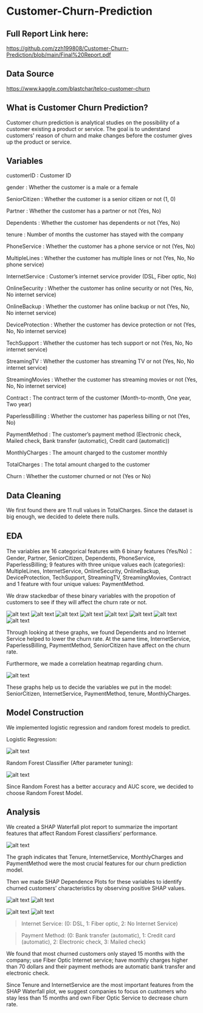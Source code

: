 # Customer-Churn-Prediction

## Full Report Link here: 
https://github.com/zzh199808/Customer-Churn-Prediction/blob/main/Final%20Report.pdf

## Data Source
https://www.kaggle.com/blastchar/telco-customer-churn

## What is Customer Churn Prediction?
Customer churn prediction is analytical studies on the possibility of a customer existing a product or service. The goal is to understand customers' reason of churn and make changes before the costumer gives up the product or service.

## Variables
customerID : Customer ID

gender : Whether the customer is a male or a female

SeniorCitizen : Whether the customer is a senior citizen or not (1, 0)

Partner : Whether the customer has a partner or not (Yes, No)

Dependents : Whether the customer has dependents or not (Yes, No)

tenure : Number of months the customer has stayed with the company

PhoneService : Whether the customer has a phone service or not (Yes, No)

MultipleLines : Whether the customer has multiple lines or not (Yes, No, No phone service)

InternetService : Customer’s internet service provider (DSL, Fiber optic, No)

OnlineSecurity : Whether the customer has online security or not (Yes, No, No internet service)

OnlineBackup : Whether the customer has online backup or not (Yes, No, No internet service)

DeviceProtection : Whether the customer has device protection or not (Yes, No, No internet service)

TechSupport : Whether the customer has tech support or not (Yes, No, No internet service)

StreamingTV : Whether the customer has streaming TV or not (Yes, No, No internet service)

StreamingMovies : Whether the customer has streaming movies or not (Yes, No, No internet service)

Contract : The contract term of the customer (Month-to-month, One year, Two year)

PaperlessBilling : Whether the customer has paperless billing or not (Yes, No)

PaymentMethod : The customer’s payment method (Electronic check, Mailed check, Bank transfer (automatic), Credit card (automatic))

MonthlyCharges : The amount charged to the customer monthly

TotalCharges : The total amount charged to the customer

Churn : Whether the customer churned or not (Yes or No)

## Data Cleaning 
We first found there are 11 null values in TotalCharges. Since the dataset is big enough, we decided to delete there nulls. 

## EDA
The variables are 16 categorical features with 6 binary features (Yes/No)：Gender, Partner, SeniorCitizen, Dependents, PhoneService, PaperlessBilling; 9 features with three unique values each (categories): MultipleLines, InternetService, OnlineSecurity, OnlineBackup, DeviceProtection, TechSupport, StreamingTV,  StreamingMovies, Contract and 1 feature with four unique values: PaymentMethod. 

We draw stackedbar of these binary variables with the propotion of customers to see if they will affect the churn rate or not. 

![alt text](https://github.com/zzh199808/Customer-Churn-Prediction/blob/main/Stacked%20Bar%20Chart%20of%20Dependents%20vs%20Churn.png)
![alt text](https://github.com/zzh199808/Customer-Churn-Prediction/blob/main/Stacked%20Bar%20Chart%20of%20Gender%20vs%20Churn.png)
![alt text](https://github.com/zzh199808/Customer-Churn-Prediction/blob/main/Stacked%20Bar%20Chart%20of%20InternetService%20vs%20Churn.png)
![alt text](https://github.com/zzh199808/Customer-Churn-Prediction/blob/main/Stacked%20Bar%20Chart%20of%20MultipleLines%20vs%20Churn.png)
![alt text](https://github.com/zzh199808/Customer-Churn-Prediction/blob/main/Stacked%20Bar%20Chart%20of%20PaperlessBilling%20vs%20Churn.png)
![alt text](https://github.com/zzh199808/Customer-Churn-Prediction/blob/main/Stacked%20Bar%20Chart%20of%20PaymentMethod%20vs%20Churn.png)
![alt text](https://github.com/zzh199808/Customer-Churn-Prediction/blob/main/Stacked%20Bar%20Chart%20of%20PhoneService%20vs%20Churn.png)
![alt text](https://github.com/zzh199808/Customer-Churn-Prediction/blob/main/Stacked%20Bar%20Chart%20of%20SeniorCitizen%20vs%20Churn.png)

Through looking at these graphs, we found Dependents and no Internet Service helped to lower the churn rate. At the same time, InternetService, PaperlessBilling, PaymentMethod, SeniorCitizen have affect on the churn rate.

Furthermore, we made a correlation heatmap regarding churn. 

![alt text](https://github.com/zzh199808/Customer-Churn-Prediction/blob/main/Correlation%20Heatmap.png)

These graphs help us to decide the variables we put in the model: SeniorCitizen, InternetService, PaymentMethod, tenure, MonthlyCharges. 

## Model Construction
We implemented logistic regression and random forest models to predict. 

Logistic Regression: 

![alt text](https://github.com/zzh199808/Customer-Churn-Prediction/blob/main/Logistic%20Regression.JPG)

Random Forest Classifier (After parameter tuning):

![alt text](https://github.com/zzh199808/Customer-Churn-Prediction/blob/main/Random%20Forest.JPG)

Since Random Forest has a better accuracy and AUC score, we decided to choose Random Forest Model. 

## Analysis
We created a SHAP Waterfall plot report to summarize the important features that affect Random Forest classifiers’ performance. 

![alt text](https://github.com/zzh199808/Customer-Churn-Prediction/blob/main/SHAP%20Waterfall.png)

The graph indicates that Tenure, InternetService, MonthlyCharges and PaymentMethod were the most crucial features for our churn prediction model. 

Then we made SHAP Dependence Plots for these variables to identify churned customers’ characteristics by observing positive SHAP values. 

![alt text](https://github.com/zzh199808/Customer-Churn-Prediction/blob/main/SHAP%20tenure.png)
![alt text](https://github.com/zzh199808/Customer-Churn-Prediction/blob/main/SHAP%20MonthlyCharges.png)

![alt text](https://github.com/zzh199808/Customer-Churn-Prediction/blob/main/SHAP%20Internet%20Service.png)
![alt text](https://github.com/zzh199808/Customer-Churn-Prediction/blob/main/SHAP%20PaymentMethod.png)

> Internet Service: (0: DSL, 1: Fiber optic, 2: No Internet Service)

> Payment Method: (0: Bank transfer (automatic), 1: Credit card (automatic), 2: Electronic check, 3: Mailed check)

We found that most churned customers only stayed 15 months with the company; use Fiber Optic Internet service; have monthly charges higher than 70 dollars and their payment methods are automatic bank transfer and electronic check. 

Since Tenure and InternetService are the most important features from the SHAP Waterfall plot, we suggest companies to focus on customers who stay less than 15 months and own Fiber Optic Service to decrease churn rate. 

